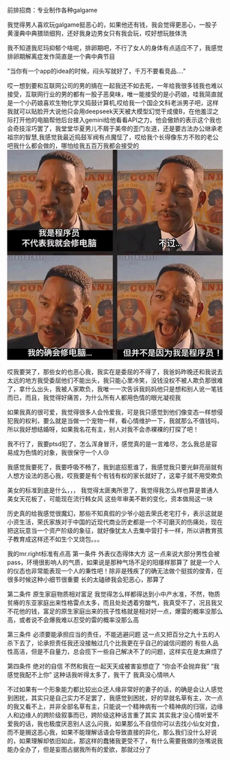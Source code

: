 前排招商：专业制作各种galgame

我觉得男人喜欢玩galgame挺恶心的，如果他还有钱，我会觉得更恶心，一股子黄漫典中典猥琐细狗，还好我身边男女只有我会玩，哎好想玩肢体洗

我不知道我尼玛抑郁个啥呢，排卵期吧，不行了女人的身体有点适应不了，我感觉排卵期解离症发作简直是一个典中典节目

"当你有一个app的idea的时候，闷头写就好了，千万不要看竞品...."

哎一想到要和互联网公司的男的搞在一起我还不如去死，一年给我很多钱我也难以接受，互联网行业的男的都有一股子恶臭味，唯一能接受的是小药娘，哇我简直就是一个小药娘喜欢生物化学又捣鼓计算机,哎给我一个国企文科老派男子吧，这样我就可以贴脸开大说他只会用deepseek天天被大模型幻觉干成傻B，在他羞涩之际打开他的电脑帮他后台接入gemini给他看看API之力，他会傲娇的表示这个我也会奇技淫巧罢了，我堂堂华夏男儿不屑于美帝的歪门左道，还是要古法办公继承老祖宗的智慧,我感觉我最近捣鼓军阀有点魔怔了，哎给我个长得像东方不败的老公吧我什么都会做的，哪怕给我五百万我都会接受的
![alt text](image-10.png)

哎我要哭了，那些女的也恶心我，我实在是委屈的不得了，我爸妈昨晚还和我说去太远的地方我受委屈他们不能出头，我只能心里冷笑，没钱没权不被人欺负那很难了，拿什么出头，我被人家欺负，我唯一一次告诉我妈妈他只是想和别人讹一笔钱而已，而且，我觉得好痛苦，为什么所有人都用色情的眼光凝视我

如果我真的很可爱，我觉得很多人会怜爱我，可是我只感觉到他们像变态一样想侵犯我的权利，要么就是当做一个宠物一样，看心情维护一下，我就那么不值钱吗，所以我好想结婚呀，如果我名花有主，别人对我不会赤裸裸的打探了吧！

我不行了，我要ptsd犯了，怎么浑身冒汗，感觉真的是一言难尽，怎么我总是容易成为色情的对象，我很保守一个人😢

我感觉我要死了，我要呼吸不畅了，我到底招惹谁了，我感觉我只要光鲜亮丽就有人想方设法的恶心我，哎我要是有个有钱有权的家长就好了，这辈子就不用受欺负

美女的标准到底是什么，，，
我觉得太匪夷所思了，我觉得我怎么样也算是普通人美女天花板了，可能现在流行韩女风
这些年审美不断的变化，资本做局这一块

历史真的给我感觉很魔幻，那些不知真假的少爷小姐去荣氏老宅打卡，表示这就是小资生活，荣氏家族对于中国的近现代商业历史都是一个不可磨灭的伤痛处，现在把这玩意当一个资产阶级的象征，就好像犹太人去集中营打卡一样，所以讲教育孩子教育成这样还不如生个叉烧包。。。

我的mr.right标准有点高 
第一条件 外表仪态得体大方 这一点来说大部分男性会被pass，环境很影响人的气质，如果说是那种气场不足的阳痿样那算了 
就是一个人的仪态也非常能表现一个人的秉性吧！除非是残疾了的确无法做个挺拔的俊青，在很多时候这种小细节很重要
长的太磕碜我会犯恶心，那算了

第二条件
原生家庭物质相对富足
我觉得怎么样都得达到小中产水准，不然，物质贫瘠的东亚家庭出来性格雷点太多，而且处处透着穷酸气，我真受不了，况且我又不花他的钱，富足的原生家庭出来的孩子性格就是相对好一点，爆雷的概率没那么高，或者说不会爆我难以忍受的雷的概率没那么高

第三条件
必须要能承担应当的责任，不能逃避问题
这一点又把百分之九十五的人杀下去了，论承担责任我还没接触过几个比我更在乎自己的诚信问题的
有些人品性高洁，但是不自量力，总会揽下一些自己解决不了的问题，这样实在是太麻烦了

第四条件
绝对的自信
不然和我在一起天天成被害妄想症了
“你会不会抛弃我”
“我感觉我配不上你”
这种话我听得太多了，我干了
我真没心情哄人

不过如果有一个形象能力都比较出众还人缘非常好的妻子的话，的确是会让人感觉到困扰，其实只是自己实力不足罢了，我感觉到困扰，好的早就名草有主，次一点的我又看不上，并非全部名草有主，只能说一个精神病有一个精神病的归宿，边缘人和边缘人的跨阶级叙事而已，跨阶级这种话言重了其实
其实我才没心情听爱不爱我的话，我也极度厌恶别人这么问我，如果那么不自信你可以去找小仙女对食，而不是搁这恶心我，如果不能理解话语会导致直接的异化，那么我们没什么好说的，如果理解却依旧如此，那这样的蠢猪我更受不了，有什么需要我做的张嘴说我能办全办了，但是妄图占据我所有的爱欲，那就过分了
